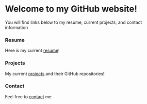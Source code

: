 # Welcome to my GitHub website!
You will find links below to my resume, current projects, and contact information


### Resume
Here is my current [resume](./directorys/resume/base.md)!


### Projects
My current [projects](./directorys/projects/base.md) and their GitHub repositories!

### Contact
Feel free to [contact](./directorys/contacts/base.md) me
